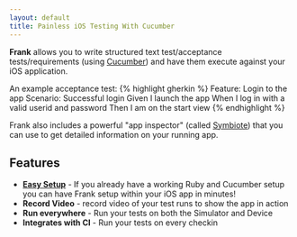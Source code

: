```yaml
---
layout: default
title: Painless iOS Testing With Cucumber
---
```


**Frank** allows you to write structured text test/acceptance
tests/requirements (using [Cucumber](http://www.cukes.info)) and have
them execute against your iOS application.

An example acceptance test:
{% highlight gherkin %}
Feature: Login to the app
Scenario: Successful login
  Given I launch the app
  When I log in with a valid userid and password
  Then I am on the start view
{% endhighlight %}

Frank also includes a powerful "app inspector" (called
[Symbiote](symbiote.html)) that you can use to get detailed
information on your running app.

## Features

* [**Easy Setup**](installing.html) - If you already have a working
  Ruby and Cucumber setup you can have Frank setup within your iOS app
  in minutes!
* **Record Video** - record video of your test runs to show the app in action
* **Run everywhere** - Run your tests on both the Simulator and Device
* **Integrates with CI** - Run your tests on every checkin
